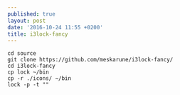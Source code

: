 ```yaml
---
published: true
layout: post
date: '2016-10-24 11:55 +0200'
title: i3lock-fancy
---
```

    cd source
    git clone https://github.com/meskarune/i3lock-fancy/
    cd i3lock-fancy
    cp lock ~/bin
    cp -r ./icons/ ~/bin
    lock -p -t ""
